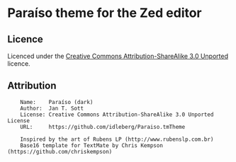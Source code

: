 # Paraíso theme for the Zed editor

## Licence

Licenced under the [Creative Commons Attribution-ShareAlike 3.0 Unported][licence] licence.

## Attribution

```
    Name:    Paraíso (dark)
    Author:  Jan T. Sott
    License: Creative Commons Attribution-ShareAlike 3.0 Unported License
    URL:     https://github.com/idleberg/Paraiso.tmTheme

    Inspired by the art of Rubens LP (http://www.rubenslp.com.br)
    Base16 template for TextMate by Chris Kempson (https://github.com/chriskempson)
```

[licence]: https://creativecommons.org/licences/by-sa/3.0/legalcode "Creative Commons Attribution-ShareAlike 3.0 Unported Licence"
